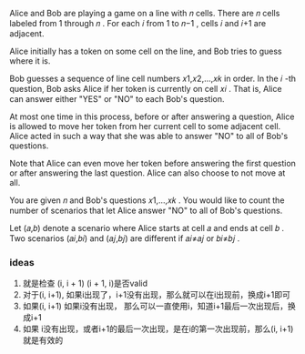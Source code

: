 Alice and Bob are playing a game on a line with 𝑛
 cells. There are 𝑛
 cells labeled from 1
 through 𝑛
. For each 𝑖
 from 1
 to 𝑛−1
, cells 𝑖
 and 𝑖+1
 are adjacent.

Alice initially has a token on some cell on the line, and Bob tries to guess where it is.

Bob guesses a sequence of line cell numbers 𝑥1,𝑥2,…,𝑥𝑘
 in order. In the 𝑖
-th question, Bob asks Alice if her token is currently on cell 𝑥𝑖
. That is, Alice can answer either "YES" or "NO" to each Bob's question.

At most one time in this process, before or after answering a question, Alice is allowed to move her token from her current cell to some adjacent cell. Alice acted in such a way that she was able to answer "NO" to all of Bob's questions.

Note that Alice can even move her token before answering the first question or after answering the last question. Alice can also choose to not move at all.

You are given 𝑛
 and Bob's questions 𝑥1,…,𝑥𝑘
. You would like to count the number of scenarios that let Alice answer "NO" to all of Bob's questions.

Let (𝑎,𝑏)
 denote a scenario where Alice starts at cell 𝑎
 and ends at cell 𝑏
. Two scenarios (𝑎𝑖,𝑏𝑖)
 and (𝑎𝑗,𝑏𝑗)
 are different if 𝑎𝑖≠𝑎𝑗
 or 𝑏𝑖≠𝑏𝑗
.

### ideas
1. 就是检查 (i, i + 1) (i + 1, i)是否valid
2. 对于(i, i+1), 如果i出现了，i+1没有出现，那么就可以在i出现前，换成i+1即可
3. 如果(i, i+1) 如果i没有出现， 那么可以一直使用i，知道i+1最后一次出现后，换成i+1
4. 如果 i没有出现，或者i+1的最后一次出现，是在i的第一次出现前，那么(i, i+1)就是有效的
